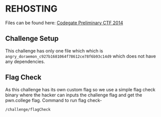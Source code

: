 # REHOSTING

Files can be found here: [Codegate Preliminary CTF 2014](https://github.com/pwncollege/ctf-archive/blob/main/codegateprelims2014/angrydoraemon/angry_doraemon_c927b1681064f78612ce78f6b93c14d9)

## Challenge Setup
This challenge has only one file which which is `angry_doraemon_c927b1681064f78612ce78f6b93c14d9` which does not have any dependencies.

## Flag Check
As this challenge has its own custom flag so we use a simple flag check binary where the hacker can inputs the challenge flag and get the pwn.college flag.
Command to run flag check-
```
/challenge/flagCheck
```
